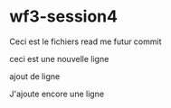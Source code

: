 # wf3-session4

Ceci est le fichiers read me futur commit
 
 ceci est une nouvelle ligne
 
 ajout de ligne 

 J'ajoute encore une ligne
